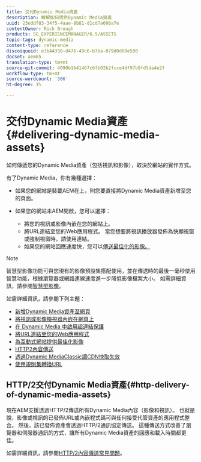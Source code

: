```yaml
---
title: 交付Dynamic Media資產
description: 瞭解如何提供Dynamic Media資產
uuid: 23eddf83-34f5-4aae-8b81-d1cd7a098a7e
contentOwner: Rick Brough
products: SG_EXPERIENCEMANAGER/6.5/ASSETS
topic-tags: dynamic-media
content-type: reference
discoiquuid: e3b44330-d476-49c6-b7ba-079d0d60e500
docset: aem65
translation-type: tm+mt
source-git-commit: 4090b1641467c6fb02b2fcce4df97b9fd5da4e2f
workflow-type: tm+mt
source-wordcount: '306'
ht-degree: 1%

---
```



# 交付Dynamic Media資產{#delivering-dynamic-media-assets}

如何傳遞您的Dynamic Media資產（包括視訊和影像），取決於網站的實作方式。

有了Dynamic Media，你有幾種選擇：

* 如果您的網站是裝載AEM在上，則您要直接將Dynamic Media資產新增至您的頁面。
* 如果您的網站未AEM開啟，您可以選擇：

   * 將您的視訊或影像內嵌在您的網站上。
   * 將URL連結至您的Web應用程式。 當您想要將視訊播放器發佈為快顯視窗或強制視窗時，請使用連結。
   * 如果您的網站回應速度快，您可以[傳送最佳化的影像。](/help/assets/responsive-site.md)

>[!NOTE]
>
>智慧型影像功能可與您現有的影像預設集搭配使用，並在傳送時的最後一毫秒使用智慧功能，根據瀏覽器或網路連線速度進一步降低影像檔案大小。 如需詳細資訊，請參閱[智慧型影像](/help/assets/imaging-faq.md)。

如需詳細資訊，請參閱下列主題：

* [新增Dynamic Media資產至網頁](/help/assets/adding-dynamic-media-assets-to-pages.md)
* [將視訊或影像檢視器內嵌在網頁上](/help/assets/embed-code.md)
* [在 Dynamic Media 中啟用超連結保護](hotlink-protection.md)
* [將URL連結至您的Web應用程式](/help/assets/linking-urls-to-yourwebapplication.md)
* [為互動式網站提供最佳化影像](/help/assets/responsive-site.md)
* [HTTP2內容傳送](/help/assets/http2.md)
* [透過Dynamic MediaClassic讓CDN快取失效](/help/assets/invalidate-cdn-cache-dm-classic.md)
* [使用規則集轉換URL](/help/assets/using-rulesets-to-transform-urls.md)


## HTTP/2交付Dynamic Media資產{#http-delivery-of-dynamic-media-assets}

現在AEM支援透過HTTP/2傳送所有Dynamic Media內容（影像和視訊）。 也就是說，影像或視訊的已發佈URL或內嵌程式碼可與任何接受代管資產的應用程式整合。 然後，該已發佈資產會透過HTTP/2通訊協定傳送。 這種傳送方式改善了瀏覽器和伺服器通訊的方式，讓所有Dynamic Media資產的回應和載入時間都更佳。

如需詳細資訊，請參閱[HTTP/2內容傳送常見問題](/help/sites-administering/scene7-http2faq.md)。
